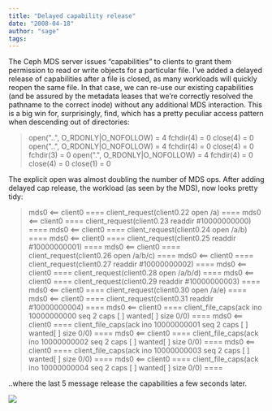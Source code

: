 ```yaml
---
title: "Delayed capability release"
date: "2008-04-18"
author: "sage"
tags: 
---
```


The Ceph MDS server issues “capabilities” to clients to grant them permission to read or write objects for a particular file. I’ve added a delayed release of capabilities after a file is closed, as many workloads will quickly reopen the same file. In that case, we can re-use our existing capabilities (and be assured by the metadata leases that we’re correctly resolved the pathname to the correct inode) without any additional MDS interaction. This is a big win for, surprisingly, find, which has a pretty peculiar access pattern when descending out of directories:

> open("..", O\_RDONLY|O\_NOFOLLOW)         = 4
> fchdir(4)                               = 0
> close(4)                                = 0
> open("..", O\_RDONLY|O\_NOFOLLOW)         = 4
> fchdir(4)                               = 0
> close(4)                                = 0
> fchdir(3)                               = 0
> open(".", O\_RDONLY|O\_NOFOLLOW)          = 4
> fchdir(4)                               = 0
> close(4)                                = 0
> close(1)                                = 0

The explicit open was almost doubling the number of MDS ops. After adding delayed cap release, the workload (as seen by the MDS), now looks pretty tidy:

> mds0 <== client0 ==== client\_request(client0.22 open /a) ====
> mds0 <== client0 ==== client\_request(client0.23 readdir #10000000000) ====
> mds0 <== client0 ==== client\_request(client0.24 open /a/b) ====
> mds0 <== client0 ==== client\_request(client0.25 readdir #10000000001) ====
> mds0 <== client0 ==== client\_request(client0.26 open /a/b/c) ====
> mds0 <== client0 ==== client\_request(client0.27 readdir #10000000002) ====
> mds0 <== client0 ==== client\_request(client0.28 open /a/b/d) ====
> mds0 <== client0 ==== client\_request(client0.29 readdir #10000000003) ====
> mds0 <== client0 ==== client\_request(client0.30 open /a/e) ====
> mds0 <== client0 ==== client\_request(client0.31 readdir #10000000004) ====
> mds0 <== client0 ==== client\_file\_caps(ack ino 10000000000 seq 2 caps \[ \] wanted\[ \] size 0/0) ====
> mds0 <== client0 ==== client\_file\_caps(ack ino 10000000001 seq 2 caps \[ \] wanted\[ \] size 0/0) ====
> mds0 <== client0 ==== client\_file\_caps(ack ino 10000000002 seq 2 caps \[ \] wanted\[ \] size 0/0) ====
> mds0 <== client0 ==== client\_file\_caps(ack ino 10000000003 seq 2 caps \[ \] wanted\[ \] size 0/0) ====
> mds0 <== client0 ==== client\_file\_caps(ack ino 10000000004 seq 2 caps \[ \] wanted\[ \] size 0/0) ====

..where the last 5 message release the capabilities a few seconds later.

![](http://track.hubspot.com/__ptq.gif?a=268973&k=14&bu=http://ceph.com&r=http://ceph.com/dev-notes/delayed-capability-release/&bvt=rss&p=wordpress)
